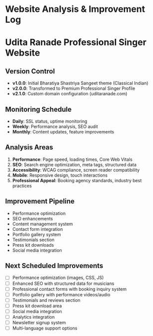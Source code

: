 # Website Analysis & Improvement Log
# Udita Ranade Professional Singer Website

## Version Control
- **v1.0.0**: Initial Bharatiya Shastriya Sangeet theme (Classical Indian)
- **v2.0.0**: Transformed to Premium Professional Singer Profile
- **v2.1.0**: Custom domain configuration (uditaranade.com)

## Monitoring Schedule
- **Daily**: SSL status, uptime monitoring
- **Weekly**: Performance analysis, SEO audit
- **Monthly**: Content updates, feature improvements

## Analysis Areas
1. **Performance**: Page speed, loading times, Core Web Vitals
2. **SEO**: Search engine optimization, meta tags, structured data
3. **Accessibility**: WCAG compliance, screen reader compatibility
4. **Mobile**: Responsive design, touch interactions
5. **Professional Appeal**: Booking agency standards, industry best practices

## Improvement Pipeline
- Performance optimization
- SEO enhancements  
- Content management system
- Contact form integration
- Portfolio gallery system
- Testimonials section
- Press kit downloads
- Social media integration

## Next Scheduled Improvements
- [ ] Performance optimization (images, CSS, JS)
- [ ] Enhanced SEO with structured data for musicians
- [ ] Professional contact forms with booking inquiry system
- [ ] Portfolio gallery with performance videos/audio
- [ ] Testimonials and reviews section
- [ ] Press kit download area
- [ ] Social media integration
- [ ] Analytics integration
- [ ] Newsletter signup system
- [ ] Multi-language support options